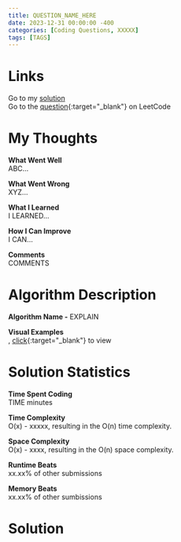 ```yaml
---
title: QUESTION_NAME_HERE
date: 2023-12-31 00:00:00 -400
categories: [Coding Questions, XXXXX]
tags: [TAGS]
---
```


# Links  

Go to my [solution](#solution)  
Go to the [question](LINK_HERE){:target="_blank"} on LeetCode  

# My Thoughts  

**What Went Well**  
ABC...

**What Went Wrong**  
XYZ...

**What I Learned**  
I LEARNED...

**How I Can Improve**  
I CAN...

**Comments**  
COMMENTS

# Algorithm Description

**Algorithm Name -** EXPLAIN

**Visual Examples**  
, [click](LINK_HERE){:target="_blank"} to view  

# Solution Statistics  

**Time Spent Coding**  
TIME minutes

**Time Complexity**  
O(x) - xxxxx, resulting in the O(n) time complexity.

**Space Complexity**  
O(x) - xxxx, resulting in the O(n) space complexity.

**Runtime Beats**  
xx.xx% of other submissions  

**Memory Beats**  
xx.xx% of other sumbissions  

# Solution  

```python
```
